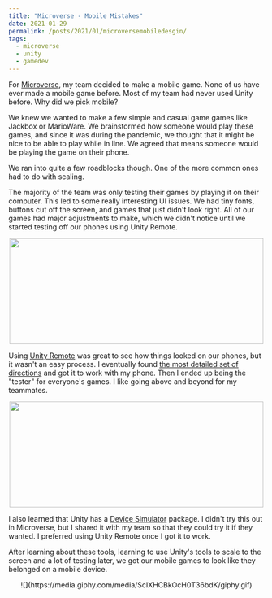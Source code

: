```yaml
---
title: "Microverse - Mobile Mistakes"
date: 2021-01-29
permalink: /posts/2021/01/microversemobiledesgin/
tags:
  - microverse
  - unity
  - gamedev
---
```


For [Microverse](https://github.com/JenniTheDev/Microverse), my team decided to make a mobile game. None of us have ever made a mobile game before. Most of my team had never used Unity before. Why did we pick mobile? 

We knew we wanted to make a few simple and casual game games like Jackbox or MarioWare. We brainstormed how someone would play these games, and since it was during the pandemic, we thought that it might be nice to be able to play while in line. We agreed that means someone would be playing the game on their phone. 

We ran into quite a few roadblocks though. One of the more common ones had to do with scaling.

The majority of the team was only testing their games by playing it on their computer. This led to some really interesting UI issues. We had tiny fonts, buttons cut off the screen, and games that just didn't look right. All of our games had major adjustments to make, which we didn't notice until we started testing off our phones using Unity Remote. 

<p align="center">
<img width="500" height="208" src="http://jennithe.dev/images/DodgeProgress.png">
</p>

Using [Unity Remote](https://docs.unity3d.com/Manual/UnityRemote5.html) was great to see how things looked on our phones, but it wasn't an easy process. I eventually found [the most detailed set of directions](https://blog.terresquall.com/2020/05/getting-unity-remote-for-android-to-work-on-windows/) and got it to work with my phone. Then I ended up being the "tester" for everyone's games. I like going above and beyond for my teammates. 

<p align="center">
<img width="500" height="208" src="http://jennithe.dev/images/JenniSaysProgress.png">
</p>

I also learned that Unity has a [Device Simulator](https://docs.unity3d.com/Packages/com.unity.device-simulator@3.0/manual/index.html) package. I didn't try this out in Microverse, but I shared it with my team so that they could try it if they wanted. I preferred using Unity Remote once I got it to work. 

After learning about these tools, learning to use Unity's tools to scale to the screen and a lot of testing later, we got our mobile games to look like they belonged on a mobile device. 

<p align="center">
![](https://media.giphy.com/media/ScIXHCBkOcH0T36bdK/giphy.gif)
</p>




